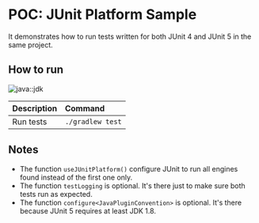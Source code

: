 # POC: JUnit Platform Sample

It demonstrates how to run tests written for both JUnit 4 and JUnit 5 in the same project.

## How to run

![java::jdk]

| Description | Command |
| :--- | :--- |
| Run tests | `./gradlew test` |

## Notes

* The function `useJUnitPlatform()` configure JUnit to run all engines found instead of the first one only.
* The function `testLogging` is optional. It's there just to make sure both tests run as expected.
* The function `configure<JavaPluginConvention>` is optional. It's there because JUnit 5 requires at least JDK 1.8.

[java::jdk]: https://img.shields.io/badge/jdk-11-5481A0.svg?style=for-the-badge "JDK 11"
